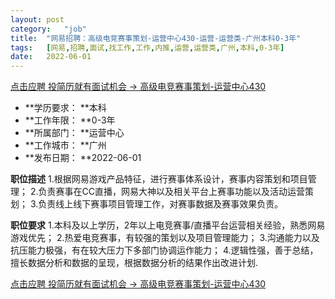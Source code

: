 ```yaml
---
layout:	post
category:	"job"
title:	"网易招聘：高级电竞赛事策划-运营中心430-运营-运营类-广州本科0-3年"
tags:	[网易,招聘,面试,找工作,工作,内推,运营,运营类,广州,本科,0-3年]
date:	2022-06-01
---
```


[点击应聘 投简历就有面试机会 -> 高级电竞赛事策划-运营中心430](http://mobile.bole.netease.com/bole/boleDetail?id=16953&employeeId=346f03c3cda5f04c&key=all)



- **学历要求： **本科
- **工作年限： **0-3年
- **所属部门： **运营中心
- **工作城市： **广州
- **发布日期： **2022-06-01



**职位描述**
1.根据网易游戏产品特征，进行赛事体系设计，赛事内容策划和项目管理；
2.负责赛事在CC直播，网易大神以及相关平台上赛事功能以及活动运营策划；
3.负责线上线下赛事项目管理工作，对赛事数据及赛事效果负责。




**职位要求**
1.本科及以上学历，2年以上电竞赛事/直播平台运营相关经验，熟悉网易游戏优先；
2.热爱电竞赛事，有较强的策划以及项目管理能力；
3.沟通能力以及抗压能力极强，有在较大压力下多部门协调运作能力；
4.逻辑性强，善于总结，擅长数据分析和数据的呈现，根据数据分析的结果作出改进计划.




[点击应聘 投简历就有面试机会 -> 高级电竞赛事策划-运营中心430](http://mobile.bole.netease.com/bole/boleDetail?id=16953&employeeId=346f03c3cda5f04c&key=all)